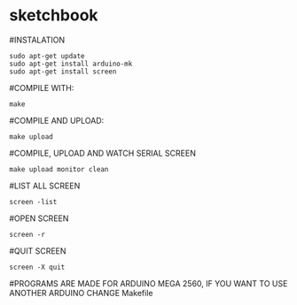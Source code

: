 # sketchbook 

#INSTALATION

```
sudo apt-get update
sudo apt-get install arduino-mk
sudo apt-get install screen
```

#COMPILE WITH:
```
make
```
#COMPILE AND UPLOAD:
```
make upload
```
#COMPILE, UPLOAD AND WATCH SERIAL SCREEN
```
make upload monitor clean
```
#LIST ALL SCREEN
```
screen -list
```
#OPEN SCREEN
```
screen -r
```
#QUIT SCREEN
```
screen -X quit
```
#PROGRAMS ARE MADE FOR ARDUINO MEGA 2560, IF YOU WANT TO USE ANOTHER ARDUINO CHANGE Makefile

